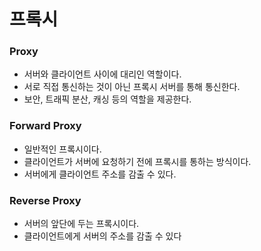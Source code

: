 # 프록시

### Proxy

- 서버와 클라이언트 사이에 대리인 역할이다.
- 서로 직접 통신하는 것이 아닌 프록시 서버를 통해 통신한다.
- 보안, 트래픽 분산, 캐싱 등의 역할을 제공한다.

### Forward Proxy

- 일반적인 프록시이다.
- 클라이언트가 서버에 요청하기 전에 프록시를 통하는 방식이다.
- 서버에게 클라이언트 주소를 감출 수 있다.

### Reverse Proxy

- 서버의 앞단에 두는 프록시이다.
- 클라이언트에게 서버의 주소를 감출 수 있다
